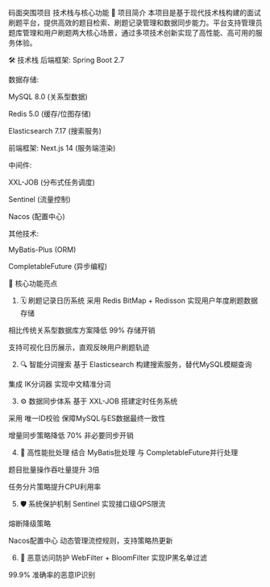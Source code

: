 码面突围项目
技术栈与核心功能
🌟 项目简介
本项目是基于现代技术栈构建的面试刷题平台，提供高效的题目检索、刷题记录管理和数据同步能力。平台支持管理员题库管理和用户刷题两大核心场景，通过多项技术创新实现了高性能、高可用的服务体验。

🛠 技术栈
后端框架: Spring Boot 2.7

数据存储:

MySQL 8.0 (关系型数据)

Redis 5.0 (缓存/位图存储)

Elasticsearch 7.17 (搜索服务)

前端框架: Next.js 14 (服务端渲染)

中间件:

XXL-JOB (分布式任务调度)

Sentinel (流量控制)

Nacos (配置中心)

其他技术:

MyBatis-Plus (ORM)

CompletableFuture (异步编程)

🚀 核心功能亮点
1. 🗓 刷题记录日历系统
采用 Redis BitMap + Redisson 实现用户年度刷题数据存储

相比传统关系型数据库方案降低 99% 存储开销

支持可视化日历展示，直观反映用户刷题轨迹

2. 🔍 智能分词搜索
基于 Elasticsearch 构建搜索服务，替代MySQL模糊查询

集成 IK分词器 实现中文精准分词

3. ⚙ 数据同步体系
基于 XXL-JOB 搭建定时任务系统

采用 唯一ID校验 保障MySQL与ES数据最终一致性

增量同步策略降低 70% 非必要同步开销

4. 🚤 高性能批处理
结合 MyBatis批处理 与 CompletableFuture并行处理

题目批量操作吞吐量提升 3倍

任务分片策略提升CPU利用率

5. 🛡 系统保护机制
Sentinel 实现接口级QPS限流

熔断降级策略 

Nacos配置中心 动态管理流控规则，支持策略热更新

6. 🚫 恶意访问防护
WebFilter + BloomFilter 实现IP黑名单过滤

99.9% 准确率的恶意IP识别
